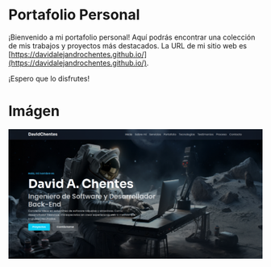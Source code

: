 # Portafolio Personal

¡Bienvenido a mi portafolio personal! Aquí podrás encontrar una colección de mis trabajos y proyectos más destacados. La URL de mi sitio web es [https://davidalejandrochentes.github.io/](https://davidalejandrochentes.github.io/).

¡Espero que lo disfrutes!

# Imágen

![alt text](assets/img/screenshots.png)

